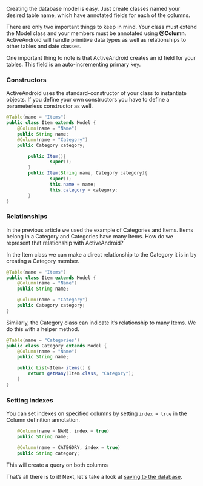 Creating the database model is easy. Just create classes named your desired table name, which have annotated fields for each of the columns.

There are only two important things to keep in mind. Your class must extend the Model class and your members must be annotated using **@Column**. ActiveAndroid will handle primitive data types as well as relationships to other tables and date classes.

One important thing to note is that ActiveAndroid creates an id field for your tables. This field is an auto-incrementing primary key.

### Constructors
ActiveAndroid uses the standard-constructor of your class to instantiate objects. If you define your own constructors you have to define a parameterless constructor as well.
```java
@Table(name = "Items")
public class Item extends Model {
	@Column(name = "Name")
	public String name;
	@Column(name = "Category")
	public Category category;

        public Item(){
                super();
        }
        public Item(String name, Category category){
                super();
                this.name = name;
                this.category = category;
        }
}
```

### Relationships

In the previous article we used the example of Categories and Items. Items belong in a Category and Categories have many Items. How do we represent that relationship with ActiveAndroid?

In the Item class we can make a direct relationship to the Category it is in by creating a Category member.

```java
@Table(name = "Items")
public class Item extends Model {
	@Column(name = "Name")
	public String name;

	@Column(name = "Category")
	public Category category;
}
```

Similarly, the Category class can indicate it’s relationship to many Items. We do this with a helper method.

```java
@Table(name = "Categories")
public class Category extends Model {
	@Column(name = "Name")
	public String name;

	public List<Item> items() {
		return getMany(Item.class, "Category");
	}
}
```

### Setting indexes

You can set indexes on specified columns by setting `index = true` in the Column definition annotation.

```java
	@Column(name = NAME, index = true)
	public String name;

	@Column(name = CATEGORY, index = true)
	public String category;
```

This will create a query on both columns

That’s all there is to it! Next, let's take a look at [saving to the database](Saving-to-the-database).